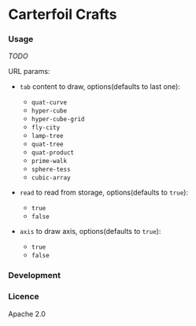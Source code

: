 # Carterfoil Crafts

### Usage

_TODO_

URL params:

- `tab` content to draw, options(defaults to last one):

  - `quat-curve`
  - `hyper-cube`
  - `hyper-cube-grid`
  - `fly-city`
  - `lamp-tree`
  - `quat-tree`
  - `quat-product`
  - `prime-walk`
  - `sphere-tess`
  - `cubic-array`

- `read` to read from storage, options(defaults to `true`):

  - `true`
  - `false`

- `axis` to draw axis, options(defaults to `true`):
  - `true`
  - `false`

### Development

### Licence

Apache 2.0
